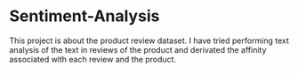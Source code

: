# Sentiment-Analysis

This project is about the product review dataset. I have tried performing text analysis of the text in reviews of the product  and derivated the affinity associated with each review and the product.
